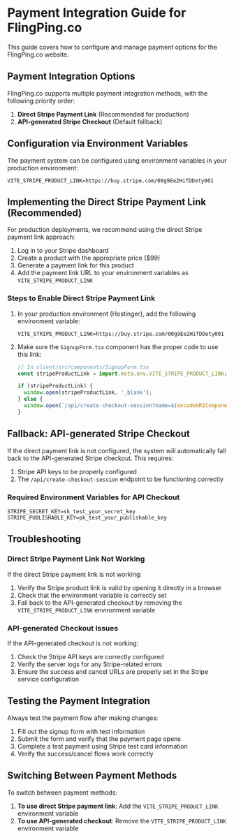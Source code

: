 # Payment Integration Guide for FlingPing.co

This guide covers how to configure and manage payment options for the FlingPing.co website.

## Payment Integration Options

FlingPing.co supports multiple payment integration methods, with the following priority order:

1. **Direct Stripe Payment Link** (Recommended for production)
2. **API-generated Stripe Checkout** (Default fallback)

## Configuration via Environment Variables

The payment system can be configured using environment variables in your production environment:

```
VITE_STRIPE_PRODUCT_LINK=https://buy.stripe.com/00g9Ee2HifDDety001
```

## Implementing the Direct Stripe Payment Link (Recommended)

For production deployments, we recommend using the direct Stripe payment link approach:

1. Log in to your Stripe dashboard
2. Create a product with the appropriate price ($99)
3. Generate a payment link for this product
4. Add the payment link URL to your environment variables as `VITE_STRIPE_PRODUCT_LINK`

### Steps to Enable Direct Stripe Payment Link

1. In your production environment (Hostinger), add the following environment variable:
   ```
   VITE_STRIPE_PRODUCT_LINK=https://buy.stripe.com/00g9Ee2HifDDety001
   ```

2. Make sure the `SignupForm.tsx` component has the proper code to use this link:
   ```javascript
   // In client/src/components/SignupForm.tsx
   const stripeProductLink = import.meta.env.VITE_STRIPE_PRODUCT_LINK;
   
   if (stripeProductLink) {
     window.open(stripeProductLink, '_blank');
   } else {
     window.open(`/api/create-checkout-session?name=${encodeURIComponent(data.name)}&email=${encodeURIComponent(data.email)}`, '_blank');
   }
   ```

## Fallback: API-generated Stripe Checkout

If the direct payment link is not configured, the system will automatically fall back to the API-generated Stripe checkout. This requires:

1. Stripe API keys to be properly configured
2. The `/api/create-checkout-session` endpoint to be functioning correctly

### Required Environment Variables for API Checkout

```
STRIPE_SECRET_KEY=sk_test_your_secret_key
STRIPE_PUBLISHABLE_KEY=pk_test_your_publishable_key
```

## Troubleshooting

### Direct Stripe Payment Link Not Working

If the direct Stripe payment link is not working:

1. Verify the Stripe product link is valid by opening it directly in a browser
2. Check that the environment variable is correctly set
3. Fall back to the API-generated checkout by removing the `VITE_STRIPE_PRODUCT_LINK` environment variable

### API-generated Checkout Issues

If the API-generated checkout is not working:

1. Check the Stripe API keys are correctly configured
2. Verify the server logs for any Stripe-related errors
3. Ensure the success and cancel URLs are properly set in the Stripe service configuration

## Testing the Payment Integration

Always test the payment flow after making changes:

1. Fill out the signup form with test information
2. Submit the form and verify that the payment page opens
3. Complete a test payment using Stripe test card information
4. Verify the success/cancel flows work correctly

## Switching Between Payment Methods

To switch between payment methods:

1. **To use direct Stripe payment link**: Add the `VITE_STRIPE_PRODUCT_LINK` environment variable
2. **To use API-generated checkout**: Remove the `VITE_STRIPE_PRODUCT_LINK` environment variable